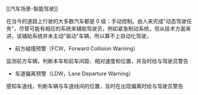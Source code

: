 [[汽车场景-智能驾驶]]

在当今的道路上行驶的大多数汽车都是 0 级：手动控制。由人来完成"动态驾驶任务"，尽管可能有相应的系统来辅助驾驶员，例如紧急制动系统，但从技术方面来讲，该辅助系统并未主动"驱动"车辆，所以算不上自动化驾驶。

- 前方碰撞预警（FCW，Forward Collision Warning）

监测前方车辆，判断本车和前车间距、相对速度和位置，并及时给与驾驶员警告

- 车道偏离预警（LDW，Lane Departure Warning）

感知车道线，判断车辆与车道线间的位置，及时在出现偏离时给与驾驶员警告